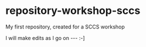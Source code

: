 # repository-workshop-sccs
My first repository, created for a SCCS workshop

I will make edits as I go on --- :-]
